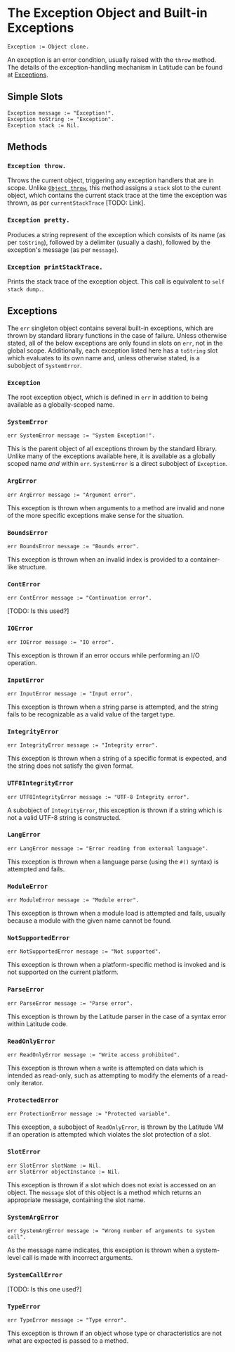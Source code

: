 
# The Exception Object and Built-in Exceptions

    Exception := Object clone.

An exception is an error condition, usually raised with the `throw`
method. The details of the exception-handling mechanism in Latitude
can be found
at
[Exceptions](../i_syntax_and_semantics/ch6_controlflow.md#exceptions).

## Simple Slots

    Exception message := "Exception!".
    Exception toString := "Exception".
    Exception stack := Nil.

## Methods

### `Exception throw.`

Throws the current object, triggering any exception handlers that are
in scope. Unlike [`Object throw`](object.md#object-throw), this method
assigns a `stack` slot to the curent object, which contains the
current stack trace at the time the exception was thrown, as per
`currentStackTrace` [TODO: Link].

### `Exception pretty.`

Produces a string represent of the exception which consists of its
name (as per `toString`), followed by a delimiter (usually a dash),
followed by the exception's message (as per `message`).

### `Exception printStackTrace.`

Prints the stack trace of the exception object. This call is
equivalent to `self stack dump.`.

## Exceptions

The `err` singleton object contains several built-in exceptions, which
are thrown by standard library functions in the case of
failure. Unless otherwise stated, all of the below exceptions are only
found in slots on `err`, not in the global scope. Additionally, each
exception listed here has a `toString` slot which evaluates to its own
name and, unless otherwise stated, is a subobject of `SystemError`.

### `Exception`

The root exception object, which is defined in `err` in addition to
being available as a globally-scoped name.

### `SystemError`

    err SystemError message := "System Exception!".

This is the parent object of all exceptions thrown by the standard
library. Unlike many of the exceptions available here, it is available
as a globally scoped name *and* within `err`. `SystemError` is a
direct subobject of `Exception`.

### `ArgError`

    err ArgError message := "Argument error".

This exception is thrown when arguments to a method are invalid and
none of the more specific exceptions make sense for the situation.

### `BoundsError`

    err BoundsError message := "Bounds error".

This exception is thrown when an invalid index is provided to a
container-like structure.

### `ContError`

    err ContError message := "Continuation error".

[TODO: Is this used?]

### `IOError`

    err IOError message := "IO error".

This exception is thrown if an error occurs while performing an I/O
operation.

### `InputError`

    err InputError message := "Input error".

This exception is thrown when a string parse is attempted, and the
string fails to be recognizable as a valid value of the target type.

### `IntegrityError`

    err IntegrityError message := "Integrity error".

This exception is thrown when a string of a specific format is
expected, and the string does not satisfy the given format.

### `UTF8IntegrityError`

    err UTF8IntegrityError message := "UTF-8 Integrity error".

A subobject of `IntegrityError`, this exception is thrown if a string
which is not a valid UTF-8 string is constructed.

### `LangError`

    err LangError message := "Error reading from external language".

This exception is thrown when a language parse (using the `#()`
syntax) is attempted and fails.

### `ModuleError`

    err ModuleError message := "Module error".

This exception is thrown when a module load is attempted and fails,
usually because a module with the given name cannot be found.

### `NotSupportedError`

    err NotSupportedError message := "Not supported".

This exception is thrown when a platform-specific method is invoked
and is not supported on the current platform.

### `ParseError`

    err ParseError message := "Parse error".

This exception is thrown by the Latitude parser in the case of a
syntax error within Latitude code.

### `ReadOnlyError`

    err ReadOnlyError message := "Write access prohibited".

This exception is thrown when a write is attempted on data which is
intended as read-only, such as attempting to modify the elements of a
read-only iterator.

### `ProtectedError`

    err ProtectionError message := "Protected variable".

This exception, a subobject of `ReadOnlyError`, is thrown by the
Latitude VM if an operation is attempted which violates the slot
protection of a slot.

### `SlotError`

    err SlotError slotName := Nil.
    err SlotError objectInstance := Nil.

This exception is thrown if a slot which does not exist is accessed on
an object. The `message` slot of this object is a method which returns
an appropriate message, containing the slot name.

### `SystemArgError`

    err SystemArgError message := "Wrong number of arguments to system call".

As the message name indicates, this exception is thrown when a
system-level call is made with incorrect arguments.

### `SystemCallError`

[TODO: Is this one used?]

### `TypeError`

    err TypeError message := "Type error".

This exception is thrown if an object whose type or characteristics
are not what are expected is passed to a method.
